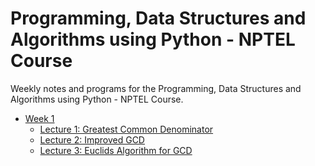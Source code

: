 # Programming, Data Structures and Algorithms using Python - NPTEL Course

Weekly notes and programs for the Programming, Data Structures and Algorithms using Python - NPTEL Course.

- [Week 1](/Week%201)
  - [Lecture 1: Greatest Common Denominator](/Week%201/Greatest%20Common%20Divisor%20of%20Two%20Numbers)
  - [Lecture 2: Improved GCD](/Week%201/Improved%20GCD)
  - [Lecture 3: Euclids Algorithm for GCD](/Week%201/Euclids%20Algorithm%20for%20GCD)
